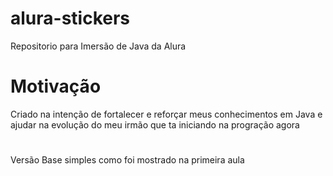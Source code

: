 # alura-stickers
 Repositorio para Imersão de Java da Alura
# Motivação
 Criado na intenção de fortalecer e reforçar meus conhecimentos em Java e ajudar na evolução do meu irmão que ta iniciando na progração agora
#
Versão Base simples como foi mostrado na primeira aula
